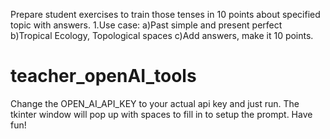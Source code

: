 Prepare student exercises to train those tenses in 10 points about specified topic with answers.
1.Use case:
a)Past simple and present perfect
b)Tropical Ecology, Topological spaces
c)Add answers, make it 10 points.
# teacher_openAI_tools


Change the OPEN_AI_API_KEY to your actual api key and just run. 
The tkinter window will pop up with spaces to fill in to setup the prompt.
Have fun!
